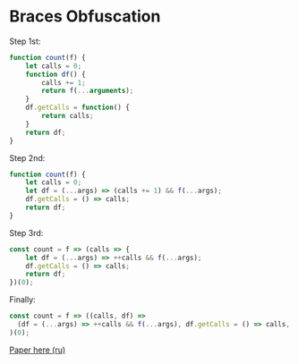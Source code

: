# Braces Obfuscation
Step 1st:
```javascript
function count(f) {
    let calls = 0;
    function df() {
        calls += 1;
        return f(...arguments);
    }
    df.getCalls = function() {
        return calls;
    }
    return df;
}
```

Step 2nd:
```javascript
function count(f) {
    let calls = 0;
    let df = (...args) => (calls += 1) && f(...args);
    df.getCalls = () => calls;
    return df;
}
```

Step 3rd:
```javascript
const count = f => (calls => {
    let df = (...args) => ++calls && f(...args);
    df.getCalls = () => calls;
    return df;
})(0);
```

Finally:
```javascript
const count = f => ((calls, df) => 
  (df = (...args) => ++calls && f(...args), df.getCalls = () => calls, df)
)(0);
```

[Paper here (ru)](https://habr.com/ru/post/428337/)  
